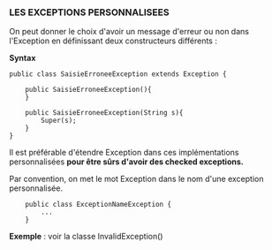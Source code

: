 ### LES EXCEPTIONS PERSONNALISEES

On peut donner le choix d'avoir un message d'erreur ou non dans l'Exception en définissant deux constructeurs différents :

<b>Syntax</b>

    public class SaisieErroneeException extends Exception {
        
        public SaisieErroneeException(){
        }

        public SaisieErroneeException(String s){
            Super(s);
        }
    }

Il est préférable d'étendre Exception dans ces implémentations personnalisées <b> pour être sûrs d'avoir des checked exceptions.</b>

Par convention, on met le mot Exception dans le nom d'une exception personnalisée.

        public class ExceptionNameException {
            ...
        }

<b>Exemple</b> : voir la classe InvalidException()
